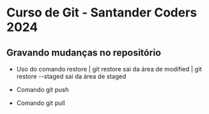 # Curso de Git - Santander Coders 2024

## Gravando mudanças no repositório

* Uso do comando restore | git restore sai da área de modified | git restore --staged sai da área de staged

* Comando git push

* Comando git pull
